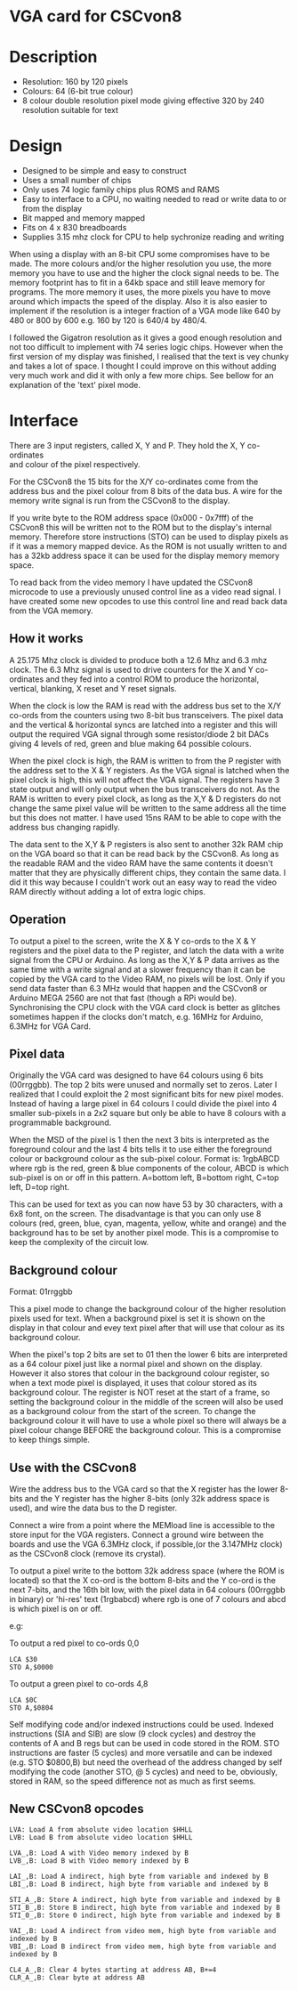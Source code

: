 # VGA card for CSCvon8

# Description

* Resolution: 160 by 120 pixels
* Colours: 64 (6-bit true colour)
* 8 colour double resolution pixel mode giving effective 320 by 240 resolution suitable for text

# Design

* Designed to be simple and easy to construct
* Uses a small number of chips
* Only uses 74 logic family chips plus ROMS and RAMS
* Easy to interface to a CPU, no waiting needed to read or write data to or from the display
* Bit mapped and memory mapped
* Fits on 4 x 830 breadboards
* Supplies 3.15 mhz clock for CPU to help sychronize reading and writing

When using a display with an 8-bit CPU some compromises have to be made.
The more colours and/or the higher resolution you use, the more memory you have to use and
the higher the clock signal needs to be. The memory footprint has to fit in a 64kb space
and still leave memory for programs.
The more memory it uses, the more pixels you have to move around which impacts the speed
of the display. Also it is also easier to implement if the resolution is a integer fraction of a VGA mode
like 640 by 480 or 800 by 600 e.g. 160 by 120 is 640/4 by 480/4.

I followed the Gigatron resolution as it gives a good enough resolution and not too difficult to implement
with 74 series logic chips. However when the first version of my display was finished, I realised that
the text is vey chunky and takes a lot of space. I thought I could improve on this without adding very
much work and did it with only a few more chips. See bellow for an explanation of the 'text' pixel mode.

# Interface

There are 3 input registers, called X, Y and P. They hold the X, Y co-ordinates  
and colour of the pixel respectively.

For the CSCvon8 the 15 bits for the X/Y co-ordinates come from the address
bus and the pixel colour from 8 bits of the data bus. A wire for the
memory write signal is run from the CSCvon8 to the display.

If you write byte to the ROM address space (0x000 - 0x7fff) of the CSCvon8 this will
be written not to the ROM but to the display's internal memory. 
Therefore store instructions (STO) can be used to display pixels as if it was a memory mapped device.
As the ROM is not usually written to and has a 32kb address space it can
be used for the display memory memory space.

To read back from the video memory I have updated the CSCvon8 microcode
to use a previously unused control line as a video read signal. I have
created some new opcodes to use this control line and read back data from the
VGA memory.

## How it works

A 25.175 Mhz clock is divided to produce both a 12.6 Mhz and 6.3 mhz clock.
The 6.3 Mhz signal is used to drive counters for the X and Y co-ordinates and
they fed into a control ROM to produce the horizontal, vertical, blanking, X reset and Y reset signals. 

When the clock is low the RAM is read with the address bus set
to the X/Y co-ords from the counters using two 8-bit bus transceivers.
The pixel data and the vertical & horizontal syncs are latched into a register and
this will output the required VGA signal through some resistor/diode
2 bit DACs giving 4 levels of red, green and blue making 64 possible colours.

When the pixel clock is high, the RAM is written to from the P register
with the address set to the X & Y registers. As the VGA signal is
latched when the pixel clock is high, this will not affect the
VGA signal. The registers have 3 state output and will only output when
the bus transceivers do not. As the RAM is written to every pixel clock,
as long as the X,Y & D registers do not change the same pixel value
will be written to the same address all the time but this does not
matter. I have used 15ns RAM to be able to cope with the address bus
changing rapidly. 

The data sent to the X,Y & P registers is also sent
to another 32k RAM chip on the VGA board so that it can be read back
by the CSCvon8. As long as the readable RAM and the video RAM have the same contents
it doesn't matter that they are physically different chips, they contain
the same data. I did it this way because I couldn't work out an easy way to
read the video RAM directly without adding a lot of extra logic chips.

## Operation

To output a pixel to the screen, write the X & Y co-ords to the X & Y
registers and the pixel data to the P register, and latch the data
with a write signal from the CPU or Arduino. As long as the X,Y & P
data arrives as the same time with a write signal and at a slower
frequency than it can be copied by the VGA card to the Video RAM,
no pixels will be lost. Only if you send data faster than 6.3 MHz would
that happen and the CSCvon8 or Arduino MEGA 2560 are not that fast
(though a RPi would be). Synchronising the CPU clock with the VGA card
clock is better as glitches sometimes happen if the clocks don't
match, e.g. 16MHz for Arduino, 6.3MHz for VGA Card.

## Pixel data

Originally the VGA card was designed to have 64 colours using 6 bits (00rrggbb).
The top 2 bits were unused and normally set to zeros. Later I realized that
I could exploit the 2 most significant bits for new pixel modes. Instead of
having a large pixel in 64 colours I could divide the pixel into 4 smaller sub-pixels
in a 2x2 square but only be able to have 8 colours with a programmable background.

When the MSD of the pixel is 1 then the next 3 bits is interpreted as the foreground colour
and the last 4 bits tells it to use either the foreground colour or background colour as the sub-pixel
colour. Format is: 1rgbABCD where rgb is the red, green & blue components of the colour, ABCD is
which sub-pixel is on or off in this pattern. A=bottom left, B=bottom right, C=top left, D=top right.

This can be used for text as you can now have 53 by 30 characters, with a 6x8 font, on the screen.
The disadvantage is that you can only use 8 colours (red, green, blue, cyan, magenta, yellow, white and orange) and
the background has to be set by another pixel mode. This is a compromise to keep the complexity of the circuit low.

## Background colour 

Format: 01rrggbb

This a pixel mode to change the background colour of the higher resolution pixels used for text.
When a background pixel is set it is shown on the display in that colour and evey text pixel after
that will use that colour as its background colour. 

When the pixel's top 2 bits are set to 01 then the lower 6 bits are interpreted as a 64 colour 
pixel just like a normal pixel and shown on the display. However it also stores that colour in the
background colour register, so when a text mode pixel is displayed, it uses that colour stored as
its background colour. The register is NOT reset at the start of a frame, so setting the background 
colour in the middle of the screen will also be used as a background colour from the start of the screen.
To change the background colour it will have to use a whole pixel so there will always be a pixel colour
change BEFORE the background colour. This is a compromise to keep things simple.  

## Use with the CSCvon8

Wire the address bus to the VGA card so that the X register has the
lower 8-bits and the Y register has the higher 8-bits (only 32k address
space is used), and wire the data bus to the D register.

Connect a wire from a point where the MEMload line is accessible to the
store input for the VGA registers. Connect a ground wire between the
boards and use the VGA 6.3MHz clock, if possible,(or the 3.147MHz clock)
as the CSCvon8 clock (remove its crystal).

To output a pixel write to the bottom 32k address space (where the ROM
is located) so that the X co-ord is the bottom 8-bits and the Y co-ord
is the next 7-bits, and the 16th bit low, with the pixel data in
64 colours (00rrggbb in binary) or 'hi-res' text (1rgbabcd) where rgb 
is one of 7 colours and abcd is which pixel is on or off.

e.g:

To output a red pixel to co-ords 0,0
```
LCA $30
STO A,$0000
```
To output a green pixel to co-ords 4,8
```
LCA $0C
STO A,$0804
```
Self modifying code and/or indexed instructions could be used.
Indexed instructions (SIA and SIB) are slow (9 clock cycles) and destroy
the contents of A and B regs but can be used in code stored in the ROM.
STO instructions are faster (5 cycles) and  more versatile and can be
indexed (e.g. STO $0800,B) but need the overhead of the address changed
by self modifying the code (another STO, @ 5 cycles) and need to be,
obviously, stored in RAM, so the speed difference not as much as first
seems.

## New CSCvon8 opcodes 
```
LVA: Load A from absolute video location $HHLL
LVB: Load B from absolute video location $HHLL

LVA_,B: Load A with Video memory indexed by B
LVB_,B: Load B with Video memory indexed by B

LAI_,B: Load A indirect, high byte from variable and indexed by B
LBI_,B: Load B indirect, high byte from variable and indexed by B

STI_A_,B: Store A indirect, high byte from variable and indexed by B
STI_B_,B: Store B indirect, high byte from variable and indexed by B
STI_0_,B: Store 0 indirect, high byte from variable and indexed by B

VAI_,B: Load A indirect from video mem, high byte from variable and indexed by B
VBI_,B: Load B indirect from video mem, high byte from variable and indexed by B

CL4_A_,B: Clear 4 bytes starting at address AB, B+=4
CLR_A_,B: Clear byte at address AB
```
